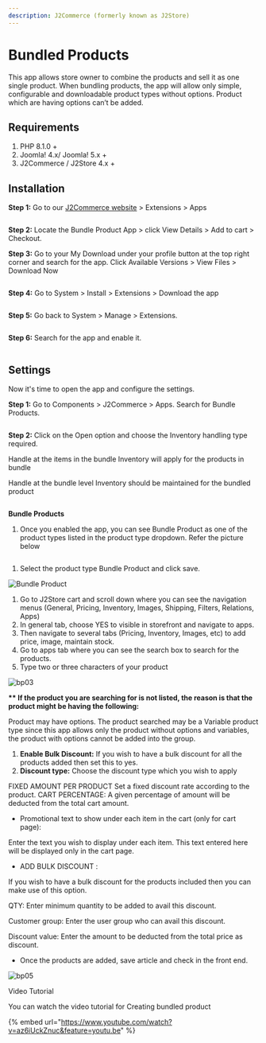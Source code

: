 ```yaml
---
description: J2Commerce (formerly known as J2Store)
---
```


# Bundled Products

This app allows store owner to combine the products and sell it as one single product. When bundling products, the app will allow only simple, configurable and downloadable product types without options. Product which are having options can’t be added.

## Requirements <a href="#requirements" id="requirements"></a>

1. PHP 8.1.0 +
2. Joomla! 4.x/ Joomla! 5.x +
3. J2Commerce / J2Store 4.x +

## Installation <a href="#installation" id="installation"></a>

**Step 1:** Go to our [J2Commerce website](https://www.j2commerce.com/) > Extensions > Apps

<figure><img src="../.gitbook/assets/bundled-1.webp" alt=""><figcaption></figcaption></figure>

**Step 2:** Locate the Bundle Product App > click View Details > Add to cart > Checkout.&#x20;

**Step 3:** Go to your My Download under your profile button at the top right corner and search for the app. Click Available Versions > View Files > Download Now

<figure><img src="../.gitbook/assets/bundled-2.webp" alt=""><figcaption></figcaption></figure>

**Step 4:** Go to System > Install > Extensions > Download the app

<figure><img src="../.gitbook/assets/user-group-3 (13).webp" alt=""><figcaption></figcaption></figure>

**Step 5:** Go back to System > Manage > Extensions.

<figure><img src="../.gitbook/assets/user-group-5 (13).webp" alt=""><figcaption></figcaption></figure>

**Step 6:** Search for the app and enable it.

<figure><img src="../.gitbook/assets/bundled-3.webp" alt=""><figcaption></figcaption></figure>

## Settings <a href="#settings" id="settings"></a>

Now it's time to open the app and configure the settings. &#x20;

**Step 1:** Go to Components > J2Commerce > Apps. Search for Bundle Products.

<figure><img src="../.gitbook/assets/bundled-4.webp" alt=""><figcaption></figcaption></figure>

**Step 2:** Click on the Open option and choose the Inventory handling type required.

Handle at the items in the bundle Inventory will apply for the products in bundle

Handle at the bundle level Inventory should be maintained for the bundled product

<figure><img src="../.gitbook/assets/bundled-5.webp" alt=""><figcaption></figcaption></figure>

&#x20;**Bundle Products**

1. Once you enabled the app, you can see Bundle Product as one of the product types listed in the product type dropdown. Refer the picture below&#x20;

<figure><img src="../.gitbook/assets/bundled-6.webp" alt=""><figcaption></figcaption></figure>

1. Select the product type Bundle Product and click save.

![Bundle Product](https://raw.githubusercontent.com/j2store/doc-images/master/apps/Bundled_products/bundld-product-03.png)

1. Go to J2Store cart and scroll down where you can see the navigation menus (General, Pricing, Inventory, Images, Shipping, Filters, Relations, Apps)
2. In general tab, choose YES to visible in storefront and navigate to apps.
3. Then navigate to several tabs (Pricing, Inventory, Images, etc) to add price, image, maintain stock.
4. Go to apps tab where you can see the search box to search for the products.
5. Type two or three characters of your product

![bp03](../.gitbook/assets/bundled-7.webp)

**\*\* If the product you are searching for is not listed, the reason is that the product might be having the following:**

Product may have options. The product searched may be a Variable product type since this app allows only the product without options and variables, the product with options cannot be added into the group.

1. **Enable Bulk Discount:** If you wish to have a bulk discount for all the products added then set this to yes.
2. **Discount type:** Choose the discount type which you wish to apply

FIXED AMOUNT PER PRODUCT  Set a fixed discount rate according to the product. CART PERCENTAGE: A given percentage of amount will be deducted from the total cart amount.

* Promotional text to show under each item in the cart (only for cart page):

Enter the text you wish to display under each item. This text entered here will be displayed only in the cart page.

* ADD BULK DISCOUNT :

If you wish to have a bulk discount for the products included then you can make use of this option.

QTY: Enter minimum quantity to be added to avail this discount.

Customer group: Enter the user group who can avail this discount.

Discount value: Enter the amount to be deducted from the total price as discount.

* Once the products are added, save article and check in the front end.

![bp05](../.gitbook/assets/bundled-8.webp)

Video Tutorial

You can watch the video tutorial for Creating bundled product

{% embed url="https://www.youtube.com/watch?v=az6iUckZnuc&feature=youtu.be" %}
